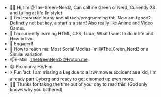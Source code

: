 - 👋🏽 Hi, I’m @The-Green-Nerd2, Can call me Green or Nerd, Currently 23 and failing at life (In style)
- 👀 I’m interested in any and all tech/programming tbh. Now am I good? Definetly not but hey, a start is a start! Also really like Anime and Video Games. 
- 🌱 I’m currently learning HTML, CSS, Linux, What I want to do in life and How to live.
- 💞️ Engaged!
- 📱 How to reach me: Most Social Medias I'm @The_Green_Nerd2 or a Similar variation 
- 📫E-Mail: TheGreenNerd2@Proton.me
- 😄 Pronouns: He/Him
- ⚡ Fun fact: I am missing a Leg due to a lawnmower accident as a kid, I'm already part Cyborg and ready to get chromed up even more.
- 👋🏽 Thanks for taking the time out of your day to read this! (God only knows why you bothered) 
<!---
The-Green-Nerd2/The-Green-Nerd2 is a ✨ special ✨ repository because its `README.md` (this file) appears on your GitHub profile.
You can click the Preview link to take a look at your changes.
--->
